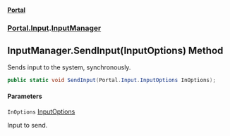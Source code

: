 #### [Portal](index.md 'index')
### [Portal.Input](Portal.Input.md 'Portal.Input').[InputManager](InputManager.md 'Portal.Input.InputManager')

## InputManager.SendInput(InputOptions) Method

Sends input to the system, synchronously.

```csharp
public static void SendInput(Portal.Input.InputOptions InOptions);
```
#### Parameters

<a name='Portal.Input.InputManager.SendInput(Portal.Input.InputOptions).InOptions'></a>

`InOptions` [InputOptions](InputOptions.md 'Portal.Input.InputOptions')

Input to send.